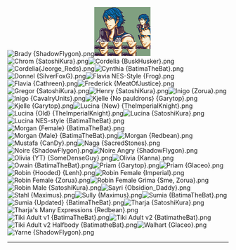 ![Brady {ShadowFlygon}.png](https://raw.githubusercontent.com/Klokinator/FE-Repo/main/Portrait%20Repository/FE13%20Mugs%20(Awakening)/Brady%20(ShadowFlygon).png "Brady {ShadowFlygon}.png")![Chrom {Atey, Wasdye}.png](https://raw.githubusercontent.com/Klokinator/FE-Repo/main/Portrait%20Repository/FE13%20Mugs%20(Awakening)/Chrom%20(Atey,%20Wasdye).png "Chrom {Atey, Wasdye}.png")![Chrom {SatoshiKura}.png](https://raw.githubusercontent.com/Klokinator/FE-Repo/main/Portrait%20Repository/FE13%20Mugs%20(Awakening)/Chrom%20(SatoshiKura).png "Chrom {SatoshiKura}.png")![Cordelia {BuskHusker}.png](https://raw.githubusercontent.com/Klokinator/FE-Repo/main/Portrait%20Repository/FE13%20Mugs%20(Awakening)/Cordelia%20(BuskHusker).png "Cordelia {BuskHusker}.png")![Cordelia{Jeorge_Reds}.png](https://raw.githubusercontent.com/Klokinator/FE-Repo/main/Portrait%20Repository/FE13%20Mugs%20(Awakening)/Cordelia(Jeorge_Reds).png "Cordelia{Jeorge_Reds}.png")![Cynthia {BatimaTheBat}.png](https://raw.githubusercontent.com/Klokinator/FE-Repo/main/Portrait%20Repository/FE13%20Mugs%20(Awakening)/Cynthia%20(BatimaTheBat).png "Cynthia {BatimaTheBat}.png")![Donnel {SilverFoxG}.png](https://raw.githubusercontent.com/Klokinator/FE-Repo/main/Portrait%20Repository/FE13%20Mugs%20(Awakening)/Donnel%20(SilverFoxG).png "Donnel {SilverFoxG}.png")![Flavia NES-Style {Frog}.png](https://raw.githubusercontent.com/Klokinator/FE-Repo/main/Portrait%20Repository/FE13%20Mugs%20(Awakening)/Flavia%20NES-Style%20%7BFrog%7D.png "Flavia NES-Style {Frog}.png")![Flavia {Cathreen}.png](https://raw.githubusercontent.com/Klokinator/FE-Repo/main/Portrait%20Repository/FE13%20Mugs%20(Awakening)/Flavia%20%7BCathreen%7D.png "Flavia {Cathreen}.png")![Frederick {MeatOfJustice}.png](https://raw.githubusercontent.com/Klokinator/FE-Repo/main/Portrait%20Repository/FE13%20Mugs%20(Awakening)/Frederick%20(MeatOfJustice).png "Frederick {MeatOfJustice}.png")![Gregor {SatoshiKura}.png](https://raw.githubusercontent.com/Klokinator/FE-Repo/main/Portrait%20Repository/FE13%20Mugs%20(Awakening)/Gregor%20(SatoshiKura).png "Gregor {SatoshiKura}.png")![Henry {SatoshiKura}.png](https://raw.githubusercontent.com/Klokinator/FE-Repo/main/Portrait%20Repository/FE13%20Mugs%20(Awakening)/Henry%20(SatoshiKura).png "Henry {SatoshiKura}.png")![Inigo {Zorua}.png](https://raw.githubusercontent.com/Klokinator/FE-Repo/main/Portrait%20Repository/FE13%20Mugs%20(Awakening)/Inigo%20(Zorua).png "Inigo {Zorua}.png")![Inigo {CavalryUnits}.png](https://raw.githubusercontent.com/Klokinator/FE-Repo/main/Portrait%20Repository/FE13%20Mugs%20(Awakening)/Inigo%20%7BCavalryUnits%7D.png "Inigo {CavalryUnits}.png")![Kjelle {No pauldrons} {Garytop}.png](https://raw.githubusercontent.com/Klokinator/FE-Repo/main/Portrait%20Repository/FE13%20Mugs%20(Awakening)/Kjelle%20(No%20pauldrons)%20%7BGarytop%7D.png "Kjelle {No pauldrons} {Garytop}.png")![Kjelle {Garytop}.png](https://raw.githubusercontent.com/Klokinator/FE-Repo/main/Portrait%20Repository/FE13%20Mugs%20(Awakening)/Kjelle%20%7BGarytop%7D.png "Kjelle {Garytop}.png")![Lucina {New} {TheImperialKnight}.png](https://raw.githubusercontent.com/Klokinator/FE-Repo/main/Portrait%20Repository/FE13%20Mugs%20(Awakening)/Lucina%20(New)%20(TheImperialKnight).png "Lucina {New} {TheImperialKnight}.png")![Lucina {Old} {TheImperialKnight}.png](https://raw.githubusercontent.com/Klokinator/FE-Repo/main/Portrait%20Repository/FE13%20Mugs%20(Awakening)/Lucina%20(Old)%20(TheImperialKnight).png "Lucina {Old} {TheImperialKnight}.png")![Lucina {SatoshiKura}.png](https://raw.githubusercontent.com/Klokinator/FE-Repo/main/Portrait%20Repository/FE13%20Mugs%20(Awakening)/Lucina%20(SatoshiKura).png "Lucina {SatoshiKura}.png")![Lucina NES-style {BatimaTheBat}.png](https://raw.githubusercontent.com/Klokinator/FE-Repo/main/Portrait%20Repository/FE13%20Mugs%20(Awakening)/Lucina%20NES-style%20(BatimaTheBat).png "Lucina NES-style {BatimaTheBat}.png")![Morgan {Female} {BatimaTheBat}.png](https://raw.githubusercontent.com/Klokinator/FE-Repo/main/Portrait%20Repository/FE13%20Mugs%20(Awakening)/Morgan%20(Female)%20(BatimaTheBat).png "Morgan {Female} {BatimaTheBat}.png")![Morgan {Male} {BatimaTheBat}.png](https://raw.githubusercontent.com/Klokinator/FE-Repo/main/Portrait%20Repository/FE13%20Mugs%20(Awakening)/Morgan%20(Male)%20(BatimaTheBat).png "Morgan {Male} {BatimaTheBat}.png")![Morgan {Redbean}.png](https://raw.githubusercontent.com/Klokinator/FE-Repo/main/Portrait%20Repository/FE13%20Mugs%20(Awakening)/Morgan%20(Redbean).png "Morgan {Redbean}.png")![Mustafa {CanDy}.png](https://raw.githubusercontent.com/Klokinator/FE-Repo/main/Portrait%20Repository/FE13%20Mugs%20(Awakening)/Mustafa%20(CanDy).png "Mustafa {CanDy}.png")![Naga {SacredStones}.png](https://raw.githubusercontent.com/Klokinator/FE-Repo/main/Portrait%20Repository/FE13%20Mugs%20(Awakening)/Naga%20(SacredStones).png "Naga {SacredStones}.png")![Noire {ShadowFlygon}.png](https://raw.githubusercontent.com/Klokinator/FE-Repo/main/Portrait%20Repository/FE13%20Mugs%20(Awakening)/Noire%20(ShadowFlygon).png "Noire {ShadowFlygon}.png")![Noire Angry {ShadowFlygon}.png](https://raw.githubusercontent.com/Klokinator/FE-Repo/main/Portrait%20Repository/FE13%20Mugs%20(Awakening)/Noire%20Angry%20(ShadowFlygon).png "Noire Angry {ShadowFlygon}.png")![Olivia {YT} {SomeDenseGuy}.png](https://raw.githubusercontent.com/Klokinator/FE-Repo/main/Portrait%20Repository/FE13%20Mugs%20(Awakening)/Olivia%20(YT)%20(SomeDenseGuy).png "Olivia {YT} {SomeDenseGuy}.png")![Olivia {Kanna}.png](https://raw.githubusercontent.com/Klokinator/FE-Repo/main/Portrait%20Repository/FE13%20Mugs%20(Awakening)/Olivia%20%7BKanna%7D.png "Olivia {Kanna}.png")![Owain {BatimaTheBat}.png](https://raw.githubusercontent.com/Klokinator/FE-Repo/main/Portrait%20Repository/FE13%20Mugs%20(Awakening)/Owain%20(BatimaTheBat).png "Owain {BatimaTheBat}.png")![Priam {Garytop}.png](https://raw.githubusercontent.com/Klokinator/FE-Repo/main/Portrait%20Repository/FE13%20Mugs%20(Awakening)/Priam%20%7BGarytop%7D.png "Priam {Garytop}.png")![Priam {Glaceo}.png](https://raw.githubusercontent.com/Klokinator/FE-Repo/main/Portrait%20Repository/FE13%20Mugs%20(Awakening)/Priam%20%7BGlaceo%7D.png "Priam {Glaceo}.png")![Robin {Hooded} {Lenh}.png](https://raw.githubusercontent.com/Klokinator/FE-Repo/main/Portrait%20Repository/FE13%20Mugs%20(Awakening)/Robin%20(Hooded)%20(Lenh).png "Robin {Hooded} {Lenh}.png")![Robin Female {Imperial}.png](https://raw.githubusercontent.com/Klokinator/FE-Repo/main/Portrait%20Repository/FE13%20Mugs%20(Awakening)/Robin%20Female%20(Imperial).png "Robin Female {Imperial}.png")![Robin Female {Zorua}.png](https://raw.githubusercontent.com/Klokinator/FE-Repo/main/Portrait%20Repository/FE13%20Mugs%20(Awakening)/Robin%20Female%20(Zorua).png "Robin Female {Zorua}.png")![Robin Female Grima {Sme, Zorua}.png](https://raw.githubusercontent.com/Klokinator/FE-Repo/main/Portrait%20Repository/FE13%20Mugs%20(Awakening)/Robin%20Female%20Grima%20(Sme,%20Zorua).png "Robin Female Grima {Sme, Zorua}.png")![Robin Male {SatoshiKura}.png](https://raw.githubusercontent.com/Klokinator/FE-Repo/main/Portrait%20Repository/FE13%20Mugs%20(Awakening)/Robin%20Male%20(SatoshiKura).png "Robin Male {SatoshiKura}.png")![Sayri {Obsidion_Daddy}.png](https://raw.githubusercontent.com/Klokinator/FE-Repo/main/Portrait%20Repository/FE13%20Mugs%20(Awakening)/Sayri%20(Obsidion_Daddy).png "Sayri {Obsidion_Daddy}.png")![Stahl {Maximus}.png](https://raw.githubusercontent.com/Klokinator/FE-Repo/main/Portrait%20Repository/FE13%20Mugs%20(Awakening)/Stahl%20%7BMaximus%7D.png "Stahl {Maximus}.png")![Sully {Maximus}.png](https://raw.githubusercontent.com/Klokinator/FE-Repo/main/Portrait%20Repository/FE13%20Mugs%20(Awakening)/Sully%20%7BMaximus%7D.png "Sully {Maximus}.png")![Sumia {BatimaTheBat}.png](https://raw.githubusercontent.com/Klokinator/FE-Repo/main/Portrait%20Repository/FE13%20Mugs%20(Awakening)/Sumia%20(BatimaTheBat).png "Sumia {BatimaTheBat}.png")![Sumia {Updated} {BatimaTheBat}.png](https://raw.githubusercontent.com/Klokinator/FE-Repo/main/Portrait%20Repository/FE13%20Mugs%20(Awakening)/Sumia%20(Updated)%20(BatimaTheBat).png "Sumia {Updated} {BatimaTheBat}.png")![Tharja {SatoshiKura}.png](https://raw.githubusercontent.com/Klokinator/FE-Repo/main/Portrait%20Repository/FE13%20Mugs%20(Awakening)/Tharja%20(SatoshiKura).png "Tharja {SatoshiKura}.png")![Tharja's Many Expressions {Redbean}.png](https://raw.githubusercontent.com/Klokinator/FE-Repo/main/Portrait%20Repository/FE13%20Mugs%20(Awakening)/Tharja's%20Many%20Expressions%20%7BRedbean%7D.png "Tharja's Many Expressions {Redbean}.png")![Tiki Adult v1 {BatimaTheBat}.png](https://raw.githubusercontent.com/Klokinator/FE-Repo/main/Portrait%20Repository/FE13%20Mugs%20(Awakening)/Tiki%20Adult%20v1%20(BatimaTheBat).png "Tiki Adult v1 {BatimaTheBat}.png")![Tiki Adult v2 {BatimatheBat}.png](https://raw.githubusercontent.com/Klokinator/FE-Repo/main/Portrait%20Repository/FE13%20Mugs%20(Awakening)/Tiki%20Adult%20v2%20(BatimatheBat).png "Tiki Adult v2 {BatimatheBat}.png")![Tiki Adult v2 Halfbody {BatimatheBat}.png](https://raw.githubusercontent.com/Klokinator/FE-Repo/main/Portrait%20Repository/FE13%20Mugs%20(Awakening)/Tiki%20Adult%20v2%20Halfbody%20(BatimatheBat).png "Tiki Adult v2 Halfbody {BatimatheBat}.png")![Walhart {Glaceo}.png](https://raw.githubusercontent.com/Klokinator/FE-Repo/main/Portrait%20Repository/FE13%20Mugs%20(Awakening)/Walhart%20%7BGlaceo%7D.png "Walhart {Glaceo}.png")![Yarne {ShadowFlygon}.png](https://raw.githubusercontent.com/Klokinator/FE-Repo/main/Portrait%20Repository/FE13%20Mugs%20(Awakening)/Yarne%20(ShadowFlygon).png "Yarne {ShadowFlygon}.png")



----

